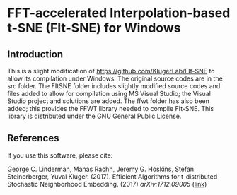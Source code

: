 # FFT-accelerated Interpolation-based t-SNE (FIt-SNE) for Windows

## Introduction
This is a slight modification of https://github.com/KlugerLab/FIt-SNE to allow its compilation under Windows. The original source codes are in the src folder. The FItSNE folder includes slightly modified source codes and files added to allow for compilation using MS Visual Studio; the Visual Studio project and solutions are added. The ffwt folder has also been added; this provides the FFWT library needed to compile FIt-SNE. This library is distributed under the GNU General Public License.

## References
If you use this software, please cite:

George C. Linderman, Manas Rachh, Jeremy G. Hoskins, Stefan Steinerberger, Yuval Kluger. (2017). Efficient Algorithms for t-distributed Stochastic Neighborhood Embedding. (2017) *arXiv:1712.09005* ([link](https://arxiv.org/abs/1712.09005))

